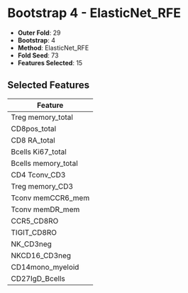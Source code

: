 # Bootstrap 4 - ElasticNet_RFE

- **Outer Fold**: 29
- **Bootstrap**: 4
- **Method**: ElasticNet_RFE
- **Fold Seed**: 73
- **Features Selected**: 15

## Selected Features

| Feature |
|---------|
| Treg memory_total |
| CD8pos_total |
| CD8 RA_total |
| Bcells Ki67_total |
| Bcells memory_total |
| CD4 Tconv_CD3 |
| Treg memory_CD3 |
| Tconv memCCR6_mem |
| Tconv memDR_mem |
| CCR5_CD8RO |
| TIGIT_CD8RO |
| NK_CD3neg |
| NKCD16_CD3neg |
| CD14mono_myeloid |
| CD27IgD_Bcells |
